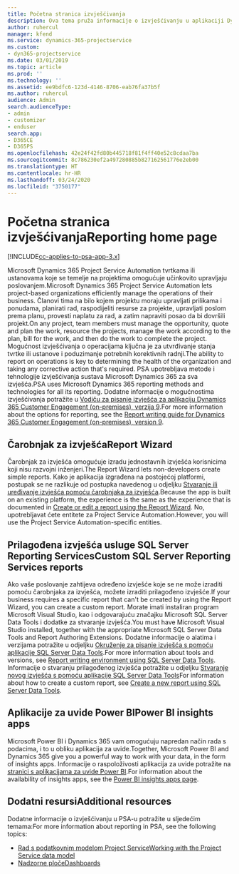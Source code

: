 ```yaml
---
title: Početna stranica izvješćivanja
description: Ova tema pruža informacije o izvješćivanju u aplikaciji Dynamics 365 Project Service Automation.
author: ruhercul
manager: kfend
ms.service: dynamics-365-projectservice
ms.custom:
- dyn365-projectservice
ms.date: 03/01/2019
ms.topic: article
ms.prod: ''
ms.technology: ''
ms.assetid: ee9bdfc6-123d-4146-8706-eab76fa37b5f
ms.author: ruhercul
audience: Admin
search.audienceType:
- admin
- customizer
- enduser
search.app:
- D365CE
- D365PS
ms.openlocfilehash: 42e24f42fd80b445718f81f4ff40e52c8cdaa7ba
ms.sourcegitcommit: 8c786230ef2a497280885b827162561776e2eb00
ms.translationtype: HT
ms.contentlocale: hr-HR
ms.lasthandoff: 03/24/2020
ms.locfileid: "3750177"
---
```

# <a name="reporting-home-page"></a><span data-ttu-id="44f30-103">Početna stranica izvješćivanja</span><span class="sxs-lookup"><span data-stu-id="44f30-103">Reporting home page</span></span>

[!INCLUDE[cc-applies-to-psa-app-3.x](../includes/cc-applies-to-psa-app-3x.md)]

<span data-ttu-id="44f30-104">Microsoft Dynamics 365 Project Service Automation tvrtkama ili ustanovama koje se temelje na projektima omogućuje učinkovito upravljaju poslovanjem.</span><span class="sxs-lookup"><span data-stu-id="44f30-104">Microsoft Dynamics 365 Project Service Automation lets project-based organizations efficiently manage the operations of their business.</span></span> <span data-ttu-id="44f30-105">Članovi tima na bilo kojem projektu moraju upravljati prilikama i ponudama, planirati rad, raspodijeliti resurse za projekte, upravljati poslom prema planu, provesti naplatu za rad, a zatim napraviti posao da bi dovršili projekt.</span><span class="sxs-lookup"><span data-stu-id="44f30-105">On any project, team members must manage the opportunity, quote and plan the work, resource the projects, manage the work according to the plan, bill for the work, and then do the work to complete the project.</span></span> <span data-ttu-id="44f30-106">Mogućnost izvješćivanja o operacijama ključna je za utvrđivanje stanja tvrtke ili ustanove i poduzimanje potrebnih korektivnih radnji.</span><span class="sxs-lookup"><span data-stu-id="44f30-106">The ability to report on operations is key to determining the health of the organization and taking any corrective action that's required.</span></span> <span data-ttu-id="44f30-107">PSA upotrebljava metode i tehnologije izvješćivanja sustava Microsoft Dynamics 365 za sva izvješća.</span><span class="sxs-lookup"><span data-stu-id="44f30-107">PSA uses Microsoft Dynamics 365 reporting methods and technologies for all its reporting.</span></span> <span data-ttu-id="44f30-108">Dodatne informacije o mogućnostima izvješćivanja potražite u [Vodiču za pisanje izvješća za aplikaciju Dynamics 365 Customer Engagement (on-premises), verzija 9](../analytics/reporting-analytics-with-dynamics-365.md).</span><span class="sxs-lookup"><span data-stu-id="44f30-108">For more information about the options for reporting, see the [Report writing guide for Dynamics 365 Customer Engagement (on-premises), version 9](../analytics/reporting-analytics-with-dynamics-365.md).</span></span>

## <a name="report-wizard"></a><span data-ttu-id="44f30-109">Čarobnjak za izvješća</span><span class="sxs-lookup"><span data-stu-id="44f30-109">Report Wizard</span></span>

<span data-ttu-id="44f30-110">Čarobnjak za izvješća omogućuje izradu jednostavnih izvješća korisnicima koji nisu razvojni inženjeri.</span><span class="sxs-lookup"><span data-stu-id="44f30-110">The Report Wizard lets non-developers create simple reports.</span></span> <span data-ttu-id="44f30-111">Kako je aplikacija izgrađena na postojećoj platformi, postupak se ne razlikuje od postupka navedenog u odjeljku [Stvaranje ili uređivanje izvješća pomoću čarobnjaka za izvješća](../basics/create-edit-copy-report-wizard.md).</span><span class="sxs-lookup"><span data-stu-id="44f30-111">Because the app is built on an existing platform, the experience is the same as the experience that is documented in [Create or edit a report using the Report Wizard](../basics/create-edit-copy-report-wizard.md).</span></span> <span data-ttu-id="44f30-112">No, upotrebljavat ćete entitete za Project Service Automation.</span><span class="sxs-lookup"><span data-stu-id="44f30-112">However, you will use the Project Service Automation-specific entities.</span></span>

## <a name="custom-sql-server-reporting-services-reports"></a><span data-ttu-id="44f30-113">Prilagođena izvješća usluge SQL Server Reporting Services</span><span class="sxs-lookup"><span data-stu-id="44f30-113">Custom SQL Server Reporting Services reports</span></span>

<span data-ttu-id="44f30-114">Ako vaše poslovanje zahtijeva određeno izvješće koje se ne može izraditi pomoću čarobnjaka za izvješća, možete izraditi prilagođeno izvješće.</span><span class="sxs-lookup"><span data-stu-id="44f30-114">If your business requires a specific report that can't be created by using the Report Wizard, you can create a custom report.</span></span> <span data-ttu-id="44f30-115">Morate imati instaliran program Microsoft Visual Studio, kao i odgovarajuću značajku Microsoft SQL Server Data Tools i dodatke za stvaranje izvješća.</span><span class="sxs-lookup"><span data-stu-id="44f30-115">You must have Microsoft Visual Studio installed, together with the appropriate Microsoft SQL Server Data Tools and Report Authoring Extensions.</span></span> <span data-ttu-id="44f30-116">Dodatne informacije o alatima i verzijama potražite u odjeljku [Okruženje za pisanje izvješća s pomoću aplikacije SQL Server Data Tools](../analytics/report-writing-environment-using-sql-server-data-tools.md).</span><span class="sxs-lookup"><span data-stu-id="44f30-116">For more information about tools and versions, see [Report writing environment using SQL Server Data Tools](../analytics/report-writing-environment-using-sql-server-data-tools.md).</span></span> <span data-ttu-id="44f30-117">Informacije o stvaranju prilagođenog izvješća potražite u odjeljku [Stvaranje novog izvješća s pomoću aplikacije SQL Server Data Tools](../analytics/create-a-new-report-using-sql-server-data-tools.md)</span><span class="sxs-lookup"><span data-stu-id="44f30-117">For information about how to create a custom report, see [Create a new report using SQL Server Data Tools](../analytics/create-a-new-report-using-sql-server-data-tools.md).</span></span>

## <a name="power-bi-insights-apps"></a><span data-ttu-id="44f30-118">Aplikacije za uvide Power BI</span><span class="sxs-lookup"><span data-stu-id="44f30-118">Power BI insights apps</span></span>

<span data-ttu-id="44f30-119">Microsoft Power BI i Dynamics 365 vam omogućuju napredan način rada s podacima, i to u obliku aplikacija za uvide.</span><span class="sxs-lookup"><span data-stu-id="44f30-119">Together, Microsoft Power BI and Dynamics 365 give you a powerful way to work with your data, in the form of insights apps.</span></span> <span data-ttu-id="44f30-120">Informacije o raspoloživosti aplikacija za uvide potražite na [stranici s aplikacijama za uvide Power BI](https://powerbi.microsoft.com/power-bi-insights-apps/).</span><span class="sxs-lookup"><span data-stu-id="44f30-120">For information about the availability of insights apps, see the [Power BI insights apps page](https://powerbi.microsoft.com/power-bi-insights-apps/).</span></span>


## <a name="additional-resources"></a><span data-ttu-id="44f30-121">Dodatni resursi</span><span class="sxs-lookup"><span data-stu-id="44f30-121">Additional resources</span></span>
<span data-ttu-id="44f30-122">Dodatne informacije o izvješćivanju u PSA-u potražite u sljedećim temama:</span><span class="sxs-lookup"><span data-stu-id="44f30-122">For more information about reporting in PSA, see the following topics:</span></span>

- [<span data-ttu-id="44f30-123">Rad s podatkovnim modelom Project Service</span><span class="sxs-lookup"><span data-stu-id="44f30-123">Working with the Project Service data model</span></span>](reports-working-project-service-data-model.md)
- [<span data-ttu-id="44f30-124">Nadzorne ploče</span><span class="sxs-lookup"><span data-stu-id="44f30-124">Dashboards</span></span>](reports-dashboards.md)

